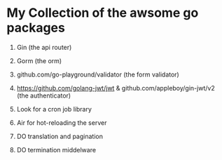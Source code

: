 # My Collection of the awsome go packages 

1. Gin  (the api router)
2. Gorm (the orm)
3. github.com/go-playground/validator  (the  form validator)
4. https://github.com/golang-jwt/jwt  &  github.com/appleboy/gin-jwt/v2 (the authenticator)
5. Look for a cron job library
6. Air for hot-reloading the server

7. DO translation and pagination
8. DO termination middelware